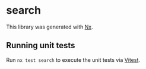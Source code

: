 # search

This library was generated with [Nx](https://nx.dev).

## Running unit tests

Run `nx test search` to execute the unit tests via [Vitest](https://vitest.dev/).
